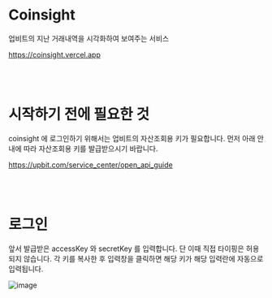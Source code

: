 # Coinsight
업비트의 지난 거래내역을 시각화하여 보여주는 서비스

https://coinsight.vercel.app

<br/>
<br/>

# 시작하기 전에 필요한 것
coinsight 에 로그인하기 위해서는 업비트의 자산조회용 키가 필요합니다. 먼저 아래 안내에 따라 자산조회용 키를 발급받으시기 바랍니다.

https://upbit.com/service_center/open_api_guide

<br/>
<br/>


# 로그인
앞서 발급받은 accessKey 와 secretKey 를 입력합니다. 단 이때 직접 타이핑은 허용되지 않습니다. 각 키를 복사한 후 입력창을 클릭하면 해당 키가 해당 입력란에 자동으로 입력됩니다.

![image](https://user-images.githubusercontent.com/6068828/154770274-d69ad165-668a-4634-a73a-a2cb05b46eb1.png)



